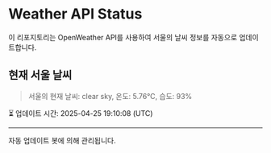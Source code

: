 
# Weather API Status

이 리포지토리는 OpenWeather API를 사용하여 서울의 날씨 정보를 자동으로 업데이트합니다.

## 현재 서울 날씨
> 서울의 현재 날씨: clear sky, 온도: 5.76°C, 습도: 93%

⏳ 업데이트 시간: 2025-04-25 19:10:08 (UTC)

---
자동 업데이트 봇에 의해 관리됩니다.
